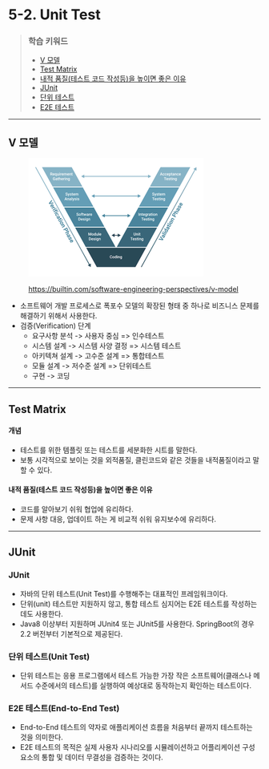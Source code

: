 # 5-2. Unit Test

> ### 학습 키워드
>
> * [V 모델](5-2.-unit-test.md#v)
> * [Test Matrix](5-2.-unit-test.md#test-matrix)
> * [내적 품질(테스트 코드 작성등)을 높이면 좋은 이유](5-2.-unit-test.md#undefined-2)
> * [JUnit](5-2.-unit-test.md#junit)
> * [단위 테스트](5-2.-unit-test.md#undefined-3)
> * [E2E 테스트](5-2.-unit-test.md#e2e)

***

## V 모델

<figure><img src="../../.gitbook/assets/image (1) (1).png" alt="" width="350"><figcaption><p><a href="https://builtin.com/software-engineering-perspectives/v-model">https://builtin.com/software-engineering-perspectives/v-model</a></p></figcaption></figure>

* 소프트웨어 개발 프로세스로 폭포수 모델의 확장된 형태 중 하나로 비즈니스 문제를 해결하기 위해서 사용한다.
* 검증(Verification) 단계
  * 요구사항 분석 -> 사용자 중심 => 인수테스트
  * 시스템 설계 -> 시스템 사양 결정 => 시스템 테스트
  * 아키텍쳐 설계 -> 고수준 설계 => 통합테스트
  * 모듈 설계 -> 저수준 설계 => 단위테스트
  * 구현 -> 코딩

***

## Test Matrix

#### 개념

* 테스트를 위한 템플릿 또는 테스트를 세분화한 시트를 말한다.
* 보통 시각적으로 보이는 것을 외적품질, 클린코드와 같은 것들을 내적품질이라고 말할 수 있다.

#### 내적 품질(테스트 코드 작성등)을 높이면 좋은 이유

* 코드를 알아보기 쉬워 협업에 유리하다.
* 문제 사항 대응, 업데이트 하는 게 비교적 쉬워 유지보수에 유리하다.

***

## JUnit

### JUnit

* 자바의 단위 테스트(Unit Test)를 수행해주는 대표적인 프레임워크이다.
* 단위(unit) 테스트만 지원하지 않고, 통합 테스트 심지어는 E2E 테스트를 작성하는데도 사용한다.
* Java8 이상부터 지원하며 JUnit4 또는 JUnit5를 사용한다. SpringBoot의 경우 2.2 버전부터 기본적으로 제공된다.

### 단위 테스트(Unit Test)

* 단위 테스트는 응용 프로그램에서 테스트 가능한 가장 작은 소프트웨어(클래스나 메서드 수준에서의 테스트)를 실행하여 예상대로 동작하는지 확인하는 테스트이다.

### E2E 테스트(End-to-End Test)

* End-to-End 테스트의 약자로 애플리케이션 흐름을 처음부터 끝까지 테스트하는 것을 의미한다.
* E2E 테스트의 목적은 실제 사용자 시나리오를 시뮬레이션하고 어플리케이션 구성 요소의 통합 및 데이터 무결성을 검증하는 것이다.
